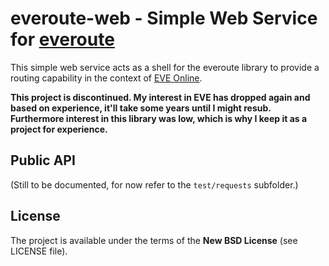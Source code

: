 # everoute-web - Simple Web Service for [everoute](https://github.com/dertseha/everoute)

This simple web service acts as a shell for the everoute library to provide a routing capability in the context of [EVE Online](https://www.eveonline.com/).

**This project is discontinued. My interest in EVE has dropped again and based on experience, it'll take some years until I might resub. Furthermore interest in this library was low, which is why I keep it as a project for experience.**

## Public API
(Still to be documented, for now refer to the ```test/requests``` subfolder.)

## License

The project is available under the terms of the **New BSD License** (see LICENSE file).

